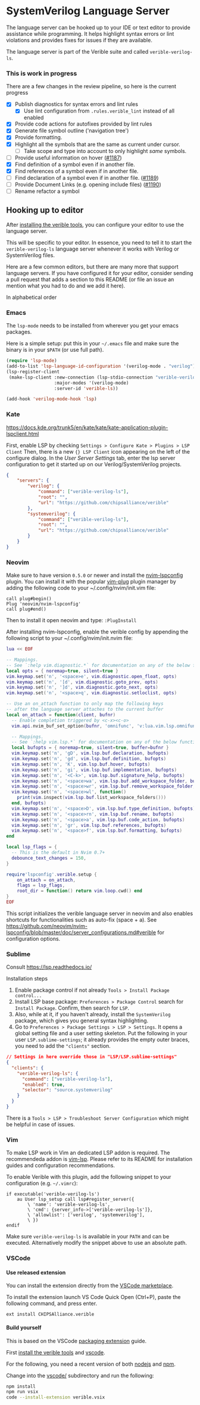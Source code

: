 # SystemVerilog Language Server

The language server can be hooked up to your IDE or text editor to provide
assistance while programming. It helps highlight syntax errors or lint
violations and provides fixes for issues if they are available.

The language server is part of the Verible suite and called
`verible-verilog-ls`.

### This is work in progress

There are a few changes in the review pipeline, so here is the current
progress

  - [x] Publish diagnostics for syntax errors and lint rules
    - [x] Use lint configuration from `.rules.verible_lint` instead of all enabled
  - [x] Provide code actions for autofixes provided by lint rules
  - [x] Generate file symbol outline ('navigation tree')
  - [x] Provide formatting.
  - [x] Highlight all the symbols that are the same as current under cursor.
    - [ ] Take scope and type into account to only highlight _same_ symbols.
  - [ ] Provide useful information on hover
        ([#1187](https://github.com/chipsalliance/verible/issues/1187))
  - [x] Find definition of a symbol even if in another file.
  - [x] Find references of a symbol even if in another file.
  - [ ] Find declaration of a symbol even if in another file.
        ([#1189](https://github.com/chipsalliance/verible/issues/1189))
  - [ ] Provide Document Links (e.g. opening include files)
        ([#1190](https://github.com/chipsalliance/verible/issues/1190))
  - [ ] Rename refactor a symbol

## Hooking up to editor

After [installing the verible tools](../../../README.md#installation), you
can configure your editor to use the language server.

This will be specific to your editor. In essence, you need to tell
it to start the `verible-verilog-ls` language server whenever it works with
Verilog or SystemVerilog files.

Here are a few common editors, but there are many more that support language
servers. If you have configured it for your editor, consider sending
a pull request that adds a section to this README (or file an issue an
mention what you had to do and we add it here).

In alphabetical order

### Emacs

The `lsp-mode` needs to be installed from wherever you get your emacs
packages.

Here is a simple setup: put this in your `~/.emacs` file
and make sure the binary is in your `$PATH` (or use full path).

```lisp
(require 'lsp-mode)
(add-to-list 'lsp-language-id-configuration '(verilog-mode . "verilog"))
(lsp-register-client
 (make-lsp-client :new-connection (lsp-stdio-connection "verible-verilog-ls")
                  :major-modes '(verilog-mode)
                  :server-id 'verible-ls))

(add-hook 'verilog-mode-hook 'lsp)
```

### Kate

https://docs.kde.org/trunk5/en/kate/kate/kate-application-plugin-lspclient.html

First, enable LSP by checking `Settings > Configure Kate > Plugins > LSP Client`
Then, there is a new `{} LSP Client` icon appearing on the left of the configure dialog. In the _User Server Settings_ tab, enter the lsp server configuration
to get it started up on our Verilog/SystemVerilog projects.

```json
{
    "servers": {
        "verilog": {
            "command": ["verible-verilog-ls"],
            "root": "",
            "url": "https://github.com/chipsalliance/verible"
        },
        "systemverilog": {
            "command": ["verible-verilog-ls"],
            "root": "",
            "url": "https://github.com/chipsalliance/verible"
        }
    }
}
```

### Neovim

Make sure to have version `0.5.0` or newer and install the [nvim-lspconfig](https://github.com/neovim/nvim-lspconfig/) plugin.
You can install it with the popular [vim-plug](https://github.com/junegunn/vim-plug) plugin manager by adding the following code to your ~/.config/nvim/init.vim file:
```vim
call plug#begin()
Plug 'neovim/nvim-lspconfig'
call plug#end()
```
Then to install it open neovim and type: ``` :PlugInstall ```

After installing nvim-lspconfig, enable the verible config by appending the following script to your ~/.config/nvim/init.nvim file:

```lua
lua << EOF

-- Mappings.
-- See `:help vim.diagnostic.*` for documentation on any of the below functions
local opts = { noremap=true, silent=true }
vim.keymap.set('n', '<space>e', vim.diagnostic.open_float, opts)
vim.keymap.set('n', '[d', vim.diagnostic.goto_prev, opts)
vim.keymap.set('n', ']d', vim.diagnostic.goto_next, opts)
vim.keymap.set('n', '<space>q', vim.diagnostic.setloclist, opts)

-- Use an on_attach function to only map the following keys
-- after the language server attaches to the current buffer
local on_attach = function(client, bufnr)
  -- Enable completion triggered by <c-x><c-o>
  vim.api.nvim_buf_set_option(bufnr, 'omnifunc', 'v:lua.vim.lsp.omnifunc')

  -- Mappings.
  -- See `:help vim.lsp.*` for documentation on any of the below functions
  local bufopts = { noremap=true, silent=true, buffer=bufnr }
  vim.keymap.set('n', 'gD', vim.lsp.buf.declaration, bufopts)
  vim.keymap.set('n', 'gd', vim.lsp.buf.definition, bufopts)
  vim.keymap.set('n', 'K', vim.lsp.buf.hover, bufopts)
  vim.keymap.set('n', 'gi', vim.lsp.buf.implementation, bufopts)
  vim.keymap.set('n', '<C-k>', vim.lsp.buf.signature_help, bufopts)
  vim.keymap.set('n', '<space>wa', vim.lsp.buf.add_workspace_folder, bufopts)
  vim.keymap.set('n', '<space>wr', vim.lsp.buf.remove_workspace_folder, bufopts)
  vim.keymap.set('n', '<space>wl', function()
    print(vim.inspect(vim.lsp.buf.list_workspace_folders()))
  end, bufopts)
  vim.keymap.set('n', '<space>D', vim.lsp.buf.type_definition, bufopts)
  vim.keymap.set('n', '<space>rn', vim.lsp.buf.rename, bufopts)
  vim.keymap.set('n', '<space>a', vim.lsp.buf.code_action, bufopts)
  vim.keymap.set('n', 'gr', vim.lsp.buf.references, bufopts)
  vim.keymap.set('n', '<space>f', vim.lsp.buf.formatting, bufopts)
end

local lsp_flags = {
  -- This is the default in Nvim 0.7+
  debounce_text_changes = 150,
}

require'lspconfig'.verible.setup {
    on_attach = on_attach,
    flags = lsp_flags,
    root_dir = function() return vim.loop.cwd() end
}
EOF
```
This script initializes the verible language server in neovim and also enables shortcuts for functionalities such as auto-fix (space + a).
See https://github.com/neovim/nvim-lspconfig/blob/master/doc/server_configurations.md#verible for configuration options.

### Sublime

Consult https://lsp.readthedocs.io/

Installation steps

  1. Enable package control if not already `Tools > Install Package control...`
  2. Install LSP base package: `Preferences > Package Control` search for
     `Install Package`. Confirm, then search for `LSP`.
  3. Also, while at it, if you haven't already, install the `SystemVerilog`
     package, which gives  you general syntax highlighting.
  4. Go to `Preferences > Package Settings > LSP > Settings`. It opens
     a global setting file and a user setting skeleton. Put the following
     in your user `LSP.sublime-settings`; it already provides the empty outer
     braces, you need to add the `"clients"` section.

```json
// Settings in here override those in "LSP/LSP.sublime-settings"
{
  "clients": {
    "verible-verilog-ls": {
      "command": ["verible-verilog-ls"],
      "enabled": true,
      "selector": "source.systemverilog"
    }
  }
}
```

There is a `Tools > LSP > Troubleshoot Server Configuration` which might
be helpful in case of issues.

### Vim

To make LSP work in Vim an dedicated LSP addon is required.
The recommendeda addon is [vim-lsp](https://github.com/prabirshrestha/vim-lsp).
Please refer to its README for installation guides and configuration recommendations.

To enable Verible with this plugin, add the following snippet to your configuration (e.g. ``~/.vimrc``):

```viml
if executable('verible-verilog-ls')
    au User lsp_setup call lsp#register_server({
        \ 'name': 'verible-verilog-ls',
        \ 'cmd': {server_info->['verible-verilog-ls']},
        \ 'allowlist': ['verilog', 'systemverilog'],
        \ })
endif
```

Make sure ``verible-verilog-ls`` is available in your ``PATH`` and can be executed.
Alternatively modify the snippet above to use an absolute path.

### VSCode

#### Use released extension
You can install the extension directly from the [VSCode marketplace](https://marketplace.visualstudio.com/items?itemName=CHIPSAlliance.verible).

To install the extension launch VS Code Quick Open (Ctrl+P), paste the following command, and press enter.

```
ext install CHIPSAlliance.verible
```

#### Build yourself

This is based on the VSCode [packaging extension](https://code.visualstudio.com/api/working-with-extensions/publishing-extension#packaging-extensions) guide.

First [install the verible tools](../../README.md#installation) and [vscode](https://code.visualstudio.com/Download).

For the following, you need a recent version of both
[nodejs](https://nodejs.org/) and [npm](https://www.npmjs.com/).

Change into the [vscode/](./vscode) subdirectory and run the following:

```bash
npm install
npm run vsix
code --install-extension verible.vsix
```

[release]: https://github.com/chipsalliance/verible/releases
